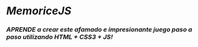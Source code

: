 # **_MemoriceJS_**

### **_APRENDE a crear este afamado e impresionante juego paso a paso utilizando HTML + CSS3 + JS!_**
